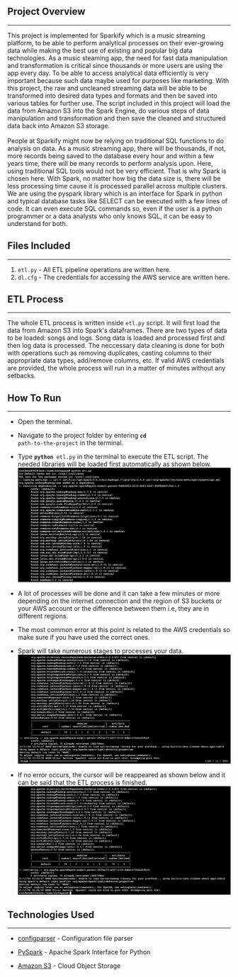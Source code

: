 <h2>Project Overview</h2>
<hr>
<span>This project is implemented for Sparkify which is a music streaming platform, to be able to perform analytical processes on their ever-growing data while making the best use of existing and popular big data technologies. As a music steaming app, the need for fast data manipulation and transformation is critical since thousands or more users are using the app every day. To be able to access analytical data efficiently is very important because such data maybe used for purposes like marketing.
With this project, the raw and uncleaned streaming data will be able to be transformed into desired data types and formats and then be saved into various tables for further use.
The script included in this project will load the data from Amazon S3 into the Spark Engine, do various steps of data manipulation and transformation and then save the cleaned and structured data back into Amazon S3 storage.</span>
<br/><br/>
<span>
People at Sparkify might now be relying on traditional SQL functions to do analysis on data. As a music streaming app, there will be thousands, if not, more records being saved to the database every hour and within a few years time, there will be many records to perform analysis upon. Here, using traditional SQL tools would not be very efficient. That is why Spark is chosen here. With Spark, no matter how big the data size is, there will be less processing time cause it is processed parallel across multiple clusters.
We are using the pyspark library which is an interface for Spark in python and typical database tasks like SELECT can be executed with a few lines of code. It can even execute SQL commands so, even if the user is a python programmer or a data analysts who only knows SQL, it can be easy to understand for both.


</span>

<h2>Files Included</h2>
<hr>
<span>
<ol>
     <li><code>etl.py</code> - All ETL pipeline operations are written here.</li>
      <li><code>dl.cfg</code> - The credentials for accessing the AWS service are written here.</li>

</ol>
</span>

<h2>ETL Process</h2>
<hr>
<span>The whole ETL process is written inside <code>etl.py</code> script. It will first load the data from Amazon S3 into Spark's dataframes. There are two types of data to be loaded: songs and logs. Song data is loaded and processed first and then log data is processed. The neccessary data cleaning is done for both with operations such as removing duplicates, casting columns to their appropriate data types, add/remove columns, etc. If valid AWS credentials are provided, the whole process will run in a matter of minutes without any setbacks.
    
<h2>How To Run</h2>
<hr>

- Open the terminal.
- Navigate to the project folder by entering <code><b>cd</b> path-to-the-project</code> in the terminal.
- Type <code><b>python</b> etl.py</code> in the terminal to execute the ETL script. The needed libraries will be loaded first automatically as shown below.
![ETL](images/IMG1.png "ETL 1")
- A lot of processes will be done and it can take a few minutes or more depending on the internet connection and the region of S3
  buckets or your AWS account or the difference between them i.e, they are in different regions. 
- The most common error at this point is related to the AWS credentials so make sure if you have used the correct ones.
- Spark will take numerous stages to processes your data.
![ETL](images/IMG2.png "ETL 2")    

- If no error occurs, the cursor will be reappeared as shown below and it can be said that the ETL process is finished.
![ETL](images/IMG3.png "ETL 3") 
   
<h2>Technologies Used</h2>
<hr>

<ul>
<li>
 
[configparser](https://docs.python.org/3/library/configparser.html) - Configuration file parser

</li>
    
<li>
    
[PySpark](http://spark.apache.org/docs/latest/api/python/) - Apache Spark Interface for Python
    
</li>
    
<li>
    
[Amazon S3](https://aws.amazon.com/s3/) - Cloud Object Storage
    
</li>
</ul>
